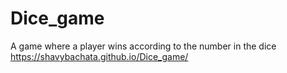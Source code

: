 # Dice_game
A game where a player wins according to the number in the dice
https://shavybachata.github.io/Dice_game/
